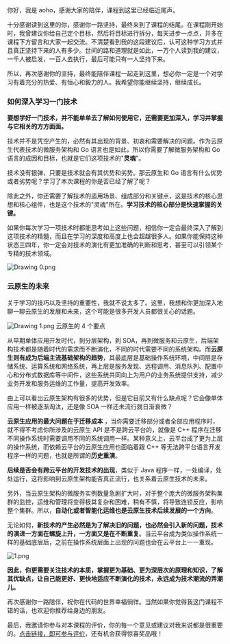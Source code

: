 你好，我是 aoho，感谢大家的陪伴，课程到这里已经临近尾声。

十分感谢读到这里的你，感谢你一路坚持，最终来到了课程的结尾。在课程刚开始时，我曾建议你给自己定个目标，然后将目标进行拆分，每天进步一点点，并多在课程下方留言和大家一起交流。不清楚看到我的这段建议后，认可这种学习方式并且真正坚持下来的人有多少。世间的路和道理就是如此，一万个人读到我的建议，一千人被启发，一百人去执行，最后可能只有一人坚持下来。

所以，再次感谢你的坚持，最终能陪伴课程一起走到这里，想必你一定是一个对学习有着充分的热爱、有恒心和毅力的人。我希望你能继续坚持，继续成长。

### 如何深入学习一门技术

**要想学好一门技术，并不能单单去了解如何使用它，还需要更加深入，学习并掌握与它相关的方方面面。**

技术并不是凭空产生的，必然有其出现的背景、初衷和需要解决的问题。作为云原生代表技术的微服务架构和 Go 语言也是如此，所以你需要了解微服务架构和 Go 语言的成因和目标，也就是它们这项技术的"**灵魂**"。

技术没有银弹，只要是技术就会有其优势和劣势。那云原生和 Go 语言有什么优势或者劣势呢？学习了本次课程的你是否已经了解了呢？

除此之外，你还需要了解技术的适用场景、组成部分和关键点，这是技术的核心思想和核心组件，也是这个技术的"灵魂"所在。**学习技术的核心部分是快速掌握的关键。**

如果你每次学习一项技术时都能思考如上这些问题，相信你一定会最终深入了解到这项技术的精髓，而且在学习的深度和高度上也会超越很多人。如果你能保持这种状态三四年，你一定会对技术的演化有更加准确的判断和思考，甚至可以引领某个专精的技术领域。

<Image alt="Drawing 0.png" src="https://s0.lgstatic.com/i/image/M00/6C/C3/CgqCHl-riNyAXn32AAO4jKTwApk904.png"/>

### 云原生的未来

关于学习的技巧以及坚持的重要性，我就不说太多了。这里，我想和你更加深入地聊一聊云原生的发展和未来，这个可能是很多开发人员都很关心的话题。

<Image alt="Drawing 1.png" src="https://s0.lgstatic.com/i/image/M00/6C/B8/Ciqc1F-riOWAY6AEAAKEtDAGnM8802.png"/>  
云原生的 4 个要点

从早期单体应用开发时代，到分层架构，到 SOA，再到微服务和云原生，后端架构技术都是随着时代的需求而不断演化，不同的时代需要不同的系统架构。而**云原生则有成为后端主流基础架构的趋势**，其最底层是基础操作系统环境，中间层是存储系统、运算系统和网络系统，再上层是服务发现、远程调用、消息队列、配置中心和分布式数据库等中间件，这些系统共同向上为用户的业务系统提供支持，减少业务开发和服务运维的工作量，提高开发效率。

由上可以看出云原生架构有很多的优势，但是它目前又有什么缺点呢？它会像单体应用一样被逐渐淘汰，还是像 SOA 一样还未流行就日渐衰微？

**云原生应用的最大问题在于迁移成本** ，当你需要迁移部分或者全部应用程序时，就不得不考虑你所涉及的云原生 API 是不是跨云平台的，就像是 C++ 程序在迁移不同操作系统时需要调用不同的系统调用一样。某种意义上，云平台成了更为上层的操作系统，而依赖云平台的云原生应用也面临着跟 C++ 等无法跨平台语言开发程序一样的问题，也就是所谓的**历史重演**。

**后续是否会有跨云平台的开发技术的出现**，类似于 Java 程序一样，一处编译，处处运行，这将影响到云原生架构能否真正流行，也关系着云原生技术的未来。

另外，当云原生架构的微服务实例数量急剧扩大时，对于整个庞大的微服务架构集群的监控，运维和管理将变得极其复杂和困难，稍有不慎，将导致连锁反应，影响整个集群。所以，**自动化或者智能化运维也是云原生技术后续发展的一个方向**。

无论如何，**新技术的产生必然是为了解决旧的问题，也必然会引入新的问题，技术的演进一方面在螺旋上升，一方面又是在不断重复**。当云平台成为类似操作系统一样的基础底层后，之前在操作系统层面上出现的问题也会在云平台上一一重现。

<Image alt="1.png" src="https://s0.lgstatic.com/i/image/M00/6C/B9/Ciqc1F-riViAJLHnACUBeIGIpaU547.png"/>

**因此，你更需要关注技术的本质，掌握更为基础、更为深层次的原理和知识，了解其优缺点，让自己能更好、更快地适应不断演化的技术，永远成为技术潮流的弄潮儿。**

再次感谢你一路陪伴，祝你在代码的世界幸福徜徉。当然如果你觉得我这门课程不错的话，也欢迎你推荐给身边的朋友。

最后，我邀请你参与对本课程的评价，你的每一个意见或建议对我来说都是很重要的。[点击链接，即可参与评价](https://wj.qq.com/s2/7505482/de2a/)，还有机会获得惊喜奖品哦！
